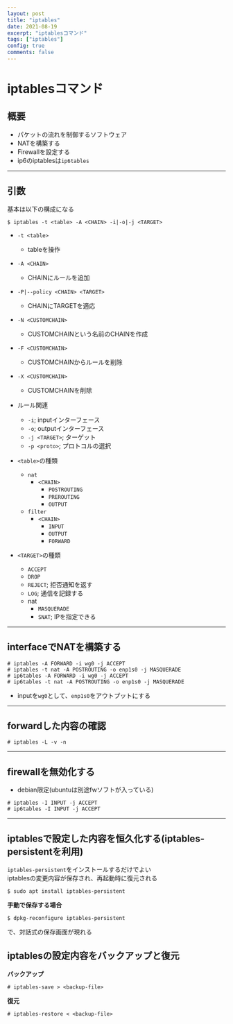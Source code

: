 ```yaml
---
layout: post
title: "iptables"
date: 2021-08-19
excerpt: "iptablesコマンド"
tags: ["iptables"]
config: true
comments: false
---
```


# iptablesコマンド

## 概要
 - パケットの流れを制御するソフトウェア
 - NATを構築する
 - Firewallを設定する
 - ip6のiptablesは`ip6tables`

---

## 引数

基本は以下の構成になる
```console
$ iptables -t <table> -A <CHAIN> -i|-o|-j <TARGET>
```

 - `-t <table>`
   - tableを操作
 - `-A <CHAIN>`
   - CHAINにルールを追加
 - `-P|--policy <CHAIN> <TARGET>`
   - CHAINにTARGETを適応
 - `-N <CUSTOMCHAIN>`
   - CUSTOMCHAINという名前のCHAINを作成
 - `-F <CUSTOMCHAIN>`
   - CUSTOMCHAINからルールを削除
 - `-X <CUSTOMCHAIN>`
   - CUSTOMCHAINを削除
 - ルール関連
   - `-i`; inputインターフェース
   - `-o`; outputインターフェース
   - `-j <TARGET>`; ターゲット
   - `-p <proto>`; プロトコルの選択

 - `<table>`の種類
   - `nat`
	 - `<CHAIN>`
	   - `POSTROUTING`
	   - `PREROUTING`
	   - `OUTPUT`
   - `filter`
	 - `<CHAIN>`
	   - `INPUT`
	   - `OUTPUT`
	   - `FORWARD`

 - `<TARGET>`の種類
   - `ACCEPT`
   - `DROP`
   - `REJECT`; 拒否通知を返す
   - `LOG`; 通信を記録する
   - nat
	 - `MASQUERADE`
	 - `SNAT`; IPを指定できる


---

## interfaceでNATを構築する

```console
# iptables -A FORWARD -i wg0 -j ACCEPT
# iptables -t nat -A POSTROUTING -o enp1s0 -j MASQUERADE
# ip6tables -A FORWARD -i wg0 -j ACCEPT
# ip6tables -t nat -A POSTROUTING -o enp1s0 -j MASQUERADE
```
 - inputを`wg0`として、`enp1s0`をアウトプットにする

---

## forwardした内容の確認

```console
# iptables -L -v -n
```

---

## firewallを無効化する
 - debian限定(ubuntuは別途fwソフトが入っている)

```console
# iptables -I INPUT -j ACCEPT
# ip6tables -I INPUT -j ACCEPT
```

---

## iptablesで設定した内容を恒久化する(iptables-persistentを利用)

`iptables-persistent`をインストールするだけでよい  
iptablesの変更内容が保存され、再起動時に復元される  

```console
$ sudo apt install iptables-persistent
```

**手動で保存する場合**  

```console
$ dpkg-reconfigure iptables-persistent
```
で、対話式の保存画面が現れる

## iptablesの設定内容をバックアップと復元

**バックアップ**  
```console
# iptables-save > <backup-file>
```

**復元**  
```console
# iptables-restore < <backup-file>
```
